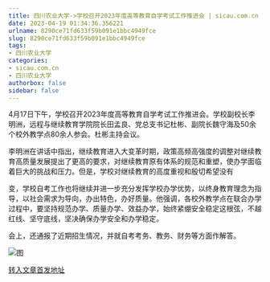 ```yaml
---
title: 四川农业大学->学校召开2023年度高等教育自学考试工作推进会 | sicau.com.cn
date: 2023-04-19 01:34:36.356221
urlname: 8290ce71fd633f59b091e1bbc4949fce
slug: 8290ce71fd633f59b091e1bbc4949fce
tags: 
- 四川农业大学
categories:
- sicau.com.cn
- 四川农业大学
authorbox: false
sidebar: false
---
```

4月17日下午，学校召开2023年度高等教育自学考试工作推进会。学校副校长李明洲，远程与继续教育学院院长田孟良、党总支书记杜彬、副院长魏守海及50余个校外教学点80余人参会。杜彬主持会议。

李明洲在讲话中指出，继续教育进入大变革时期，政策高频高强度的调整对继续教育高质量发展提出了更高的要求，对继续教育原有体系的规范和重塑，使办学面临着巨大的挑战和压力。但是，学校对继续教育的高度重视和殷切希望没有
<!--more-->
变，学校自考工作也将继续并进一步充分发挥学校办学优势，以终身教育理念为指导，以社会需求为导向，办出特色，办好质量。他强调，各校外教学点在联合办学过程中，要坚持规范办学、质量办学、效益办学，始终紧绷安全稳定这根弦，不越红线、坚守底线，坚决确保办学安全和办学稳定。

会上，还通报了近期招生情况，并就自考考务、教务、财务等方面作解答。

![图](https://news.sicau.edu.cn/__local/8/85/FA/AFBE600691BF847BF56173855E7_F924C1FA_4ACFFD.png)

[转入文章首发地址](https://news.sicau.edu.cn/info/1078/71836.htm)